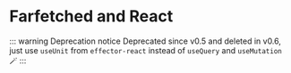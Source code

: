 # Farfetched and React

::: warning Deprecation notice
Deprecated since v0.5 and deleted in v0.6, just use `useUnit` from `effector-react` instead of `useQuery` and `useMutation` 🪄
:::
